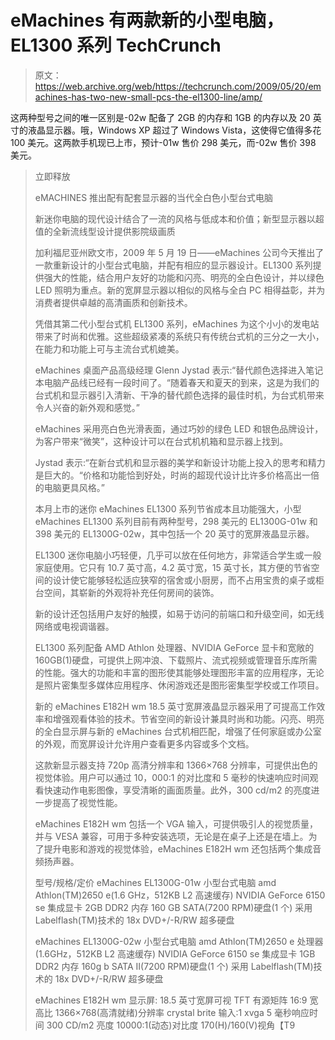 # eMachines 有两款新的小型电脑，EL1300 系列 TechCrunch

> 原文：<https://web.archive.org/web/https://techcrunch.com/2009/05/20/emachines-has-two-new-small-pcs-the-el1300-line/amp/>

这两种型号之间的唯一区别是-02w 配备了 2GB 的内存和 1GB 的内存以及 20 英寸的液晶显示器。哦，Windows XP 超过了 Windows Vista，这使得它值得多花 100 美元。这两款手机现已上市，预计-01w 售价 298 美元，而-02w 售价 398 美元。

> 立即释放
> 
> eMACHINES 推出配有配套显示器的当代全白色小型台式电脑
> 
> 新迷你电脑的现代设计结合了一流的风格与低成本和价值；新型显示器以超值的全新流线型设计提供影院级画质
> 
> 加利福尼亚州欧文市，2009 年 5 月 19 日——eMachines 公司今天推出了一款重新设计的小型台式电脑，并配有相应的显示器设计。EL1300 系列提供强大的性能，结合用户友好的功能和闪亮、明亮的全白色设计，并以绿色 LED 照明为重点。新的宽屏显示器以相似的风格与全白 PC 相得益彰，并为消费者提供卓越的高清画质和创新技术。
> 
> 凭借其第二代小型台式机 EL1300 系列，eMachines 为这个小小的发电站带来了时尚和优雅。这些超级紧凑的系统只有传统台式机的三分之一大小，在能力和功能上可与主流台式机媲美。
> 
> eMachines 桌面产品高级经理 Glenn Jystad 表示:“替代颜色选择进入笔记本电脑产品线已经有一段时间了。“随着春天和夏天的到来，这是为我们的台式机和显示器引入清新、干净的替代颜色选择的最佳时机，为台式机带来令人兴奋的新外观和感觉。”
> 
> eMachines 采用亮白色光滑表面，通过巧妙的绿色 LED 和银色品牌设计，为客户带来“微笑”，这种设计可以在台式机机箱和显示器上找到。
> 
> Jystad 表示:“在新台式机和显示器的美学和新设计功能上投入的思考和精力是巨大的。“价格和功能恰到好处，时尚的超现代设计比许多价格高出一倍的电脑更具风格。”
> 
> 本月上市的迷你 eMachines EL1300 系列节省成本且功能强大，小型 eMachines EL1300 系列目前有两种型号，298 美元的 EL1300G-01w 和 398 美元的 EL1300G-02w，其中包括一个 20 英寸的宽屏液晶显示器。
> 
> EL1300 迷你电脑小巧轻便，几乎可以放在任何地方，非常适合学生或一般家庭使用。它只有 10.7 英寸高，4.2 英寸宽，15 英寸长，其方便的节省空间的设计使它能够轻松适应狭窄的宿舍或小厨房，而不占用宝贵的桌子或柜台空间，其崭新的外观将补充任何房间的装饰。
> 
> 新的设计还包括用户友好的触摸，如易于访问的前端口和升级空间，如无线网络或电视调谐器。
> 
> EL1300 系列配备 AMD Athlon 处理器、NVIDIA GeForce 显卡和宽敞的 160GB(1)硬盘，可提供上网冲浪、下载照片、流式视频或管理音乐库所需的性能。强大的功能和丰富的图形使其能够处理图形丰富的应用程序，无论是照片密集型多媒体应用程序、休闲游戏还是图形密集型学校或工作项目。
> 
> 新的 eMachines E182H wm 18.5 英寸宽屏液晶显示器采用了可提高工作效率和增强观看体验的技术。节省空间的新设计兼具时尚和功能。闪亮、明亮的全白显示屏与新的 eMachines 台式机相匹配，增强了任何家庭或办公室的外观，而宽屏设计允许用户查看更多内容或多个文档。
> 
> 这款新显示器支持 720p 高清分辨率和 1366×768 分辨率，可提供出色的视觉体验。用户可以通过 10，000:1 的对比度和 5 毫秒的快速响应时间观看快速动作电影图像，享受清晰的画面质量。此外，300 cd/m2 的亮度进一步提高了视觉性能。
> 
> eMachines E182H wm 包括一个 VGA 输入，可提供吸引人的视觉质量，并与 VESA 兼容，可用于多种安装选项，无论是在桌子上还是在墙上。为了提升电影和游戏的视觉体验，eMachines E182H wm 还包括两个集成音频扬声器。
> 
> 型号/规格/定价
> eMachines EL1300G-01w 小型台式电脑
> amd Athlon(TM)2650 e(1.6 GHz，512KB L2 高速缓存)
> NVIDIA GeForce 6150 se 集成显卡
> 2GB DDR2 内存
> 160 GB SATA(7200 RPM)硬盘(1 个)
> 采用 Labelflash(TM)技术的 18x DVD+/-R/RW 超多硬盘
> 
> eMachines EL1300G-02w 小型台式电脑
> amd Athlon(TM)2650 e 处理器(1.6GHz，512KB L2 高速缓存)
> NVIDIA GeForce 6150 se 集成显卡
> 1GB DDR2 内存
> 160g b SATA II(7200 RPM)硬盘(1 个)
> 采用 Labelflash(TM)技术的 18x DVD+/-R/RW 超多硬盘
> 
> eMachines E182H wm 显示屏:
> 18.5 英寸宽屏可视 TFT 有源矩阵
> 16:9 宽高比
> 1366×768(高清就绪)分辨率
> crystal brite
> 输入:1 xvga
> 5 毫秒响应时间
> 300 CD/m2 亮度
> 10000:1(动态)对比度
> 170(H)/160(V)视角【T9